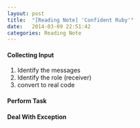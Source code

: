 ```yaml
---
layout: post
title:  "[Reading Note] 'Confident Ruby'"
date:   2014-03-09 22:51:42
categories: Reading Note
---
```


#### Collecting Input
  1. Identify the messages
  2. Identify the role (receiver)
  3. convert to real code

#### Perform Task 

#### Deal With Exception
